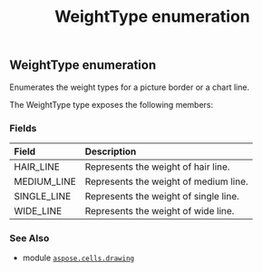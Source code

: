 ﻿---
title: WeightType enumeration
second_title: Aspose.Cells for Python via .NET API References
description: 
type: docs
weight: 1210
url: /aspose.cells.drawing/weighttype/
is_root: false
---

## WeightType enumeration

Enumerates the weight types for a picture border or a chart line.



The WeightType type exposes the following members:

### Fields
| Field | Description |
| :- | :- |
| HAIR_LINE | Represents the weight of hair line. |
| MEDIUM_LINE | Represents the weight of medium line. |
| SINGLE_LINE | Represents the weight of single line. |
| WIDE_LINE | Represents the weight of wide line. |



### See Also
* module [`aspose.cells.drawing`](..)
